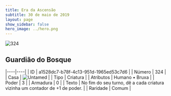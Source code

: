 ```yaml
---
title: Era da Ascensão
subtitle: 30 de maio de 2019
layout: page
show_sidebar: false
hero_image: ../hero.png
---
```


![324](https://cdn.keyforgegame.com/media/card_front/pt/435_324_45R6QXCQ9V2P_pt.png)

## Guardião do Bosque

|----|----|
| ID | a1528dc7-b78f-4c13-951d-1965ed53c7d6 |
| Número | 324 |
| Casa | ![Untamed](https://archonarcana.com/images/thumb/b/bd/Untamed.png/22px-Untamed.png "Indomados") |
| Tipo | Criatura |
| Atributos | Humano • Bruxa |
| Poder | 3 |
| Armadura | 0 |
| Texto | No fim do seu turno, dê a cada criatura vizinha um contador de +1 de poder. |
| Raridade | Comum |
